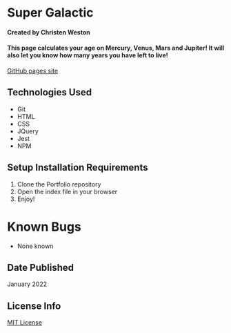 # Super Galactic

#### Created by Christen Weston

#### This page calculates your age on Mercury, Venus, Mars and Jupiter! It will also let you know how many years you have left to live!

[GitHub pages site](https://christenweston.github.io/super-galactic/)

## Technologies Used

* Git
* HTML
* CSS
* JQuery
* Jest
* NPM

## Setup Installation Requirements

1. Clone the Portfolio repository
2. Open the index file in your browser
3. Enjoy!

# Known Bugs
* None known

## Date Published
January 2022

## License Info
[MIT License](https://opensource.org/licenses/MIT)